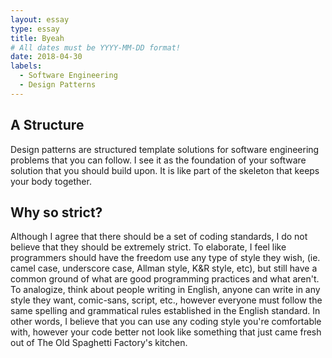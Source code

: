 ```yaml
---
layout: essay
type: essay
title: Byeah
# All dates must be YYYY-MM-DD format!
date: 2018-04-30
labels:
  - Software Engineering
  - Design Patterns
---
```


## A Structure
Design patterns are structured template solutions for software engineering problems that you can follow. I see it as the foundation of your software solution that you should build upon. It is like part of the skeleton that keeps your body together.    

## Why so strict?
Although I agree that there should be a set of coding standards, I do not believe that they should be extremely strict. To elaborate, I feel like programmers should have the freedom use any type of style they wish, (ie. camel case, underscore case, Allman style, K&R style, etc), but still have a common ground of what are good programming practices and what aren't. To analogize, think about people writing in English, anyone can write in any style they want, comic-sans, script, etc., however everyone must follow the same spelling and grammatical rules established in the English standard. In other words, I believe that you can use any coding style you're comfortable with, however your code better not look like something that just came fresh out of The Old Spaghetti Factory's kitchen.     
